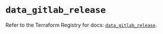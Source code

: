 # `data_gitlab_release`

Refer to the Terraform Registry for docs: [`data_gitlab_release`](https://registry.terraform.io/providers/gitlabhq/gitlab/17.3.1/docs/data-sources/release).
